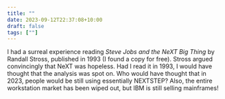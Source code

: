 ```yaml
---
title: ""
date: 2023-09-12T22:37:08+10:00
draft: false
tags: [""]
---
```

I had a surreal experience reading _Steve Jobs and the NeXT Big Thing_ by Randall Stross, published in 1993 (I found a copy for free). Stross argued convincingly that NeXT was hopeless. Had I read it in 1993, I would have thought that the analysis was spot on. Who would have thought that in 2023, people would be still using essentially NEXTSTEP? Also, the entire workstation market has been wiped out, but IBM is still selling mainframes!
